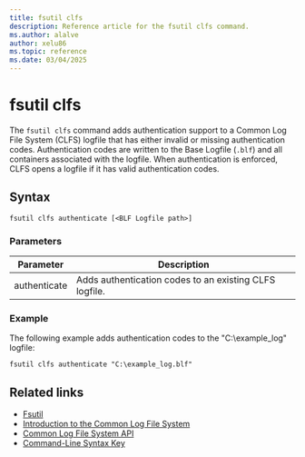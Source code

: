 ```yaml
---
title: fsutil clfs
description: Reference article for the fsutil clfs command.
ms.author: alalve
author: xelu86
ms.topic: reference
ms.date: 03/04/2025
---
```



# fsutil clfs

The `fsutil clfs` command adds authentication support to a Common Log File System (CLFS) logfile that has either invalid or missing authentication codes. Authentication codes are written to the Base Logfile (`.blf`) and all containers associated with the logfile. When authentication is enforced, CLFS opens a logfile if it has valid authentication codes.

## Syntax

```
fsutil clfs authenticate [<BLF Logfile path>]
```

### Parameters

| Parameter | Description |
|--|--|
| authenticate | Adds authentication codes to an existing CLFS logfile. |

### Example

The following example adds authentication codes to the "C:\example_log" logfile:

```
fsutil clfs authenticate "C:\example_log.blf"
```

## Related links

- [Fsutil](fsutil.md)
- [Introduction to the Common Log File System](/windows-hardware/drivers/kernel/introduction-to-the-common-log-file-system)
- [Common Log File System API](/previous-versions/windows/desktop/clfs/common-log-file-system-api)
- [Command-Line Syntax Key](command-line-syntax-key.md)
